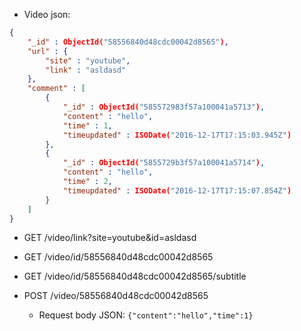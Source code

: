 - Video json:

```JSON
{
    "_id" : ObjectId("58556840d48cdc00042d8565"),
    "url" : {
        "site" : "youtube",
        "link" : "asldasd"
    },
    "comment" : [ 
        {
            "_id" : ObjectId("585572983f57a100041a5713"),
            "content" : "hello",
            "time" : 1,
            "timeupdated" : ISODate("2016-12-17T17:15:03.945Z")
        }, 
        {
            "_id" : ObjectId("5855729b3f57a100041a5714"),
            "content" : "hello",
            "time" : 2,
            "timeupdated" : ISODate("2016-12-17T17:15:07.854Z")
        }
    ]
}
```

- GET /video/link?site=youtube&id=asldasd

- GET /video/id/58556840d48cdc00042d8565

- GET /video/id/58556840d48cdc00042d8565/subtitle

- POST /video/58556840d48cdc00042d8565

  - Request body JSON: `{"content":"hello","time":1}`
